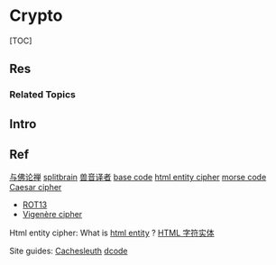 # Crypto

[TOC]



## Res
### Related Topics



## Intro



## Ref
[与佛论禅](https://www.keyfc.net/bbs/tools/tudoucode.aspx)
[splitbrain](https://www.splitbrain.org/services/ook)
[兽音译者](https://roar.iiilab.com)
[base code](http://www.hiencode.com/base64.html)
[html entity cipher](https://zh.rakko.tools/tools/21/)
[morse code](https://tool.lu/ko_KR/morse)
[Caesar cipher](https://en.wikipedia.org/wiki/Caesar_cipher)
- [ROT13](https://en.wikipedia.org/wiki/ROT13)
- [Vigenère cipher](https://en.wikipedia.org/wiki/Vigenère_cipher)

Html entity cipher: 
What is [html entity](https://developer.mozilla.org/en-US/docs/Glossary/Entity) ?
[HTML 字符实体](https://www.w3school.com.cn/html/html_entities.asp)

Site guides:
[Cachesleuth](https://www.cachesleuth.com)
[dcode](https://www.dcode.fr/en)
